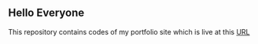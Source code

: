 ## Hello Everyone

This repository contains codes of my portfolio site which is live at this [URL][def]

[def]: https://kupendra.netlify.app
